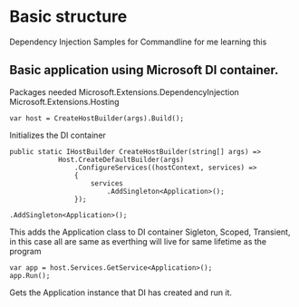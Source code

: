 # Basic structure
Dependency Injection Samples for Commandline for me learning this

## Basic application using Microsoft DI container.

Packages needed
Microsoft.Extensions.DependencyInjection 
Microsoft.Extensions.Hosting 

```var host = CreateHostBuilder(args).Build();```

Initializes the DI container

```
public static IHostBuilder CreateHostBuilder(string[] args) =>
            Host.CreateDefaultBuilder(args)
                .ConfigureServices((hostContext, services) =>
                {
                    services
                        .AddSingleton<Application>();
                });
```

```.AddSingleton<Application>();``` 

This adds the Application class to DI container
Sigleton, Scoped, Transient, in this case all are same as everthing will live for same lifetime as the program

```
var app = host.Services.GetService<Application>();
app.Run();
```

Gets the Application instance that DI has created and run it.
